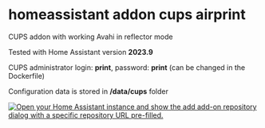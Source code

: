 # homeassistant addon cups airprint
CUPS addon with working Avahi in reflector mode 

Tested with Home Assistant version **2023.9**

CUPS administrator login: **print**, password: **print** (can be changed in the Dockerfile)

Configuration data is stored in **/data/cups** folder

[![Open your Home Assistant instance and show the add add-on repository dialog with a specific repository URL pre-filled.](https://my.home-assistant.io/badges/supervisor_add_addon_repository.svg)](https://my.home-assistant.io/redirect/supervisor_add_addon_repository/?repository_url=https%3A%2F%2Fgithub.com%2Fpprevote%2Fhomeassistant-addon-cups-airprint)
